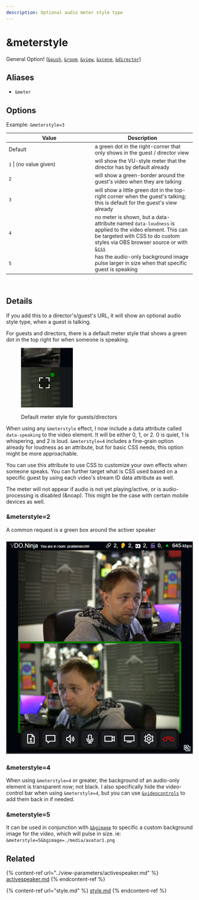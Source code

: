 ```yaml
---
description: Optional audio meter style type
---
```


# \&meterstyle

General Option! ([`&push`](../../source-settings/push.md), [`&room`](../../general-settings/room.md), [`&view`](../view-parameters/view.md), [`&scene`](../view-parameters/scene.md), [`&director`](../../viewers-settings/director.md))

## Aliases

* `&meter`

## Options

Example: `&meterstyle=3`

<table><thead><tr><th width="218.55474452554745">Value</th><th>Description</th></tr></thead><tbody><tr><td>Default</td><td>a green dot in the right-corner that only shows in the guest / director view</td></tr><tr><td><code>1</code> | (no value given)</td><td>will show the VU-style meter that the director has by default already</td></tr><tr><td><code>2</code></td><td>will show a green-border around the guest's video when they are talking</td></tr><tr><td><code>3</code></td><td>will show a little green dot in the top-right corner when the guest's talking; this is default for the guest's view already</td></tr><tr><td><code>4</code></td><td>no meter is shown, but a data-attribute named <code>data-loudness</code> is applied to the video element. This can be targeted with CSS to do custom styles via OBS browser source or with <a href="css.md"><code>&#x26;css</code></a></td></tr><tr><td><code>5</code></td><td>has the audio-only background image pulse larger in size when that specific guest is speaking</td></tr></tbody></table>

<figure><img src="../../.gitbook/assets/image (4) (8) (1).png" alt=""><figcaption></figcaption></figure>

## Details

If you add this to a director's/guest's URL, it will show an optional audio style type, when a guest is talking.

For guests and directors, there is a default meter style that shows a green dot in the top right for when someone is speaking.

<figure><img src="../../.gitbook/assets/image (256).png" alt=""><figcaption><p>Default meter style for guests/directors</p></figcaption></figure>

When using any `&meterstyle` effect, I now include a data attribute called `data-speaking` to the video element. It will be either 0, 1, or 2. 0 is quiet, 1 is whispering, and 2 is loud. `&meterstyle=4` includes a fine-grain option already for loudness as an attribute, but for basic CSS needs, this option might be more approachable.

You can use this attribute to use CSS to customize your own effects when someone speaks. You can further target what is CSS used based on a specific guest by using each video's stream ID data attribute as well.

The meter will not appear if audio is not yet playing/active, or is audio-processing is disabled (\&noap). This might be the case with certain mobile devices as well.

### \&meterstyle=2

A common request is a green box around the activer speaker

### ![](<../../.gitbook/assets/image (255).png>)

### \&meterstyle=4

When using `&meterstyle=4` or greater, the background of an audio-only element is transparent now; not black. I also specifically hide the video-control bar when using `&meterstyle=4`, but you can use [`&videocontrols`](../newly-added-parameters/and-videocontrols.md) to add them back in if needed.

### \&meterstyle=5

It can be used in conjunction with [`&bgimage`](and-bgimage.md) to specific a custom background image for the video, which will pulse in size. ie: `&meterstyle=5&bgimage=./media/avatar1.png`

## Related

{% content-ref url="../view-parameters/activespeaker.md" %}
[activespeaker.md](../view-parameters/activespeaker.md)
{% endcontent-ref %}

{% content-ref url="style.md" %}
[style.md](style.md)
{% endcontent-ref %}
